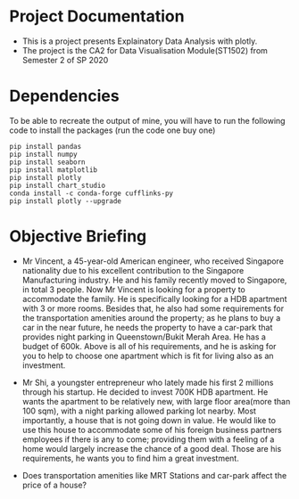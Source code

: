 # Project Documentation

- This is a project presents Explainatory Data Analysis with plotly.
- The project is the CA2 for Data Visualisation Module(ST1502) from Semester 2 of SP 2020 

# Dependencies
To be able to recreate the output of mine, you will have to run the following code to install the packages (run the code one buy one) 
```
pip install pandas
pip install numpy
pip install seaborn
pip install matplotlib
pip install plotly
pip install chart_studio 
conda install -c conda-forge cufflinks-py 
pip install plotly --upgrade
```

# Objective Briefing
- Mr Vincent, a 45-year-old American engineer, who received Singapore nationality due to his excellent contribution to the Singapore Manufacturing industry.
    He and his family recently moved to Singapore, in total 3 people. Now Mr Vincent is looking for a property to accommodate the family. He is specifically looking
    for a HDB apartment with 3 or more rooms. Besides that, he also had some requirements for the transportation amenities around the property; as he plans to buy a car
    in the near future, he needs the property to have a car-park that provides night parking in Queenstown/Bukit Merah Area. He has a budget of 600k. Above is all of his requirements, and he is asking for
    you to help to choose one apartment which is fit for living also as an investment.

- Mr Shi, a youngster entrepreneur who lately made his first 2 millions through his startup. He decided to invest 700K HDB apartment. He wants the apartment to be relatively
 new, with large floor area(more than 100 sqm), with a night parking allowed parking lot nearby. Most importantly, a house that is not going down in value.
 He would like to use this house to accommodate some of his foreign business partners employees if there is any to come; providing them with a feeling of a home would largely
 increase the chance of a good deal. Those are his requirements, he wants you to find him a great investment.

- Does transportation amenities like MRT Stations and car-park affect the price of a house?
